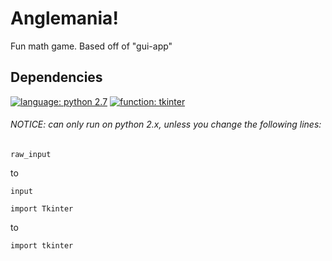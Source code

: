 # Anglemania!
Fun math game. Based off of "gui-app"

## Dependencies
[![language: python 2.7](https://img.shields.io/badge/language-python2.7-green?maxAge=360&style=plastic)](https://www.python.org/)
[![function: tkinter](https://img.shields.io/badge/function-tkinter-yellowgreen?maxAge=360&style=plastic)](https://wiki.python.org/moin/TkInter/)


###### NOTICE: can only run on python 2.x, unless you change the following lines:

    raw_input
    
to

    input
    
    import Tkinter
    
to

    import tkinter
